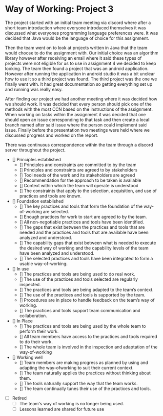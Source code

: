 # Way of Working: Project 3 

The project started with an initial team meeting via discord where after a short team introduction where everyone introduced themselves it was discussed what everyones programming language preferences were. It was decided that Java would be the language of choice for this assignment. 

 Then the team went on to look at projects written in Java that the team would choose to do the assignment with. Our initial choice was an algorithm library however after receiving an email where it said these types of projects were not eligible for us to use in assignment 4 we decided to keep looking. The team then found a project that was an android application. However after running the application in android studio it was a bit unclear how to use it so a third project was found. The third project was the one we finally went with. It had great documentation so getting everything set up and running was really easy.

After finding our project we had another meeting where it was decided how we should work. It was decided that every person should pick one of the methods with the most CCN based on the instructions of the assignment. When working on tasks within the assignment it was decided that one should open an issue corresponding to that task and then create a local branch named after said issue where the person could implement said issue. Finally before the presentation two meetings were held where we discussed progress and worked on the report. 

There was continuous correspondence within the team through a discord server throughout the project. 

- [] Principles established
    - [] Principles and constraints are committed to by the team
    - [] Principles and constraints are agreed to by stakeholders
    - [] Tool needs of the work and its stakeholders are agreed
    - [] Recommendation for the approach to be taken is available
    - [] Context within which the team will operate is understood
    - [] The constraints that apply to the selection, acquisition, and use of practices and tools are known.
- [] Foundation established
    - [] The key practices and tools that form the foundation of the way-of-working are selected. 
    - [] Enough practices for work to start are agreed to by the team. 
    - [] All non-negotiable practices and tools have been identified.
    - [] The gaps that exist between the practices and tools that are needed and the practices and tools that are available have been analyzed and understood. 
    - [] The capability gaps that exist between what is needed to execute the desired way of working and the capability levels of the team have been analyzed and understood. 
    - [] The selected practices and tools have been integrated to form a usable way-of-working.
- [] In use
    - [] The practices and tools are being used to do real work. 
    - [] The use of the practices and tools selected are regularly inspected. 
    - [] The practices and tools are being adapted to the team’s context. 
    - [] The use of the practices and tools is supported by the team. 
    - [] Procedures are in place to handle feedback on the team’s way of working. 
    - [] The practices and tools support team communication and collaboration.
- [] In Place
    - [] The practices and tools are being used by the whole team to perform their work. 
    - [] All team members have access to the practices and tools required to do their work. 
    - [] The whole team is involved in the inspection and adaptation of the way-of-working
- [] Working well
    - [] Team members are making progress as planned by using and adapting the way-ofworking to suit their current context. 
    - [] The team naturally applies the practices without thinking about them. 
    - [] The tools naturally support the way that the team works. 
    - [] The team continually tunes their use of the practices and tools.
- [ ] Retired
    - [ ] The team's way of working is no longer being used. 
    - [ ] Lessons learned are shared for future use
